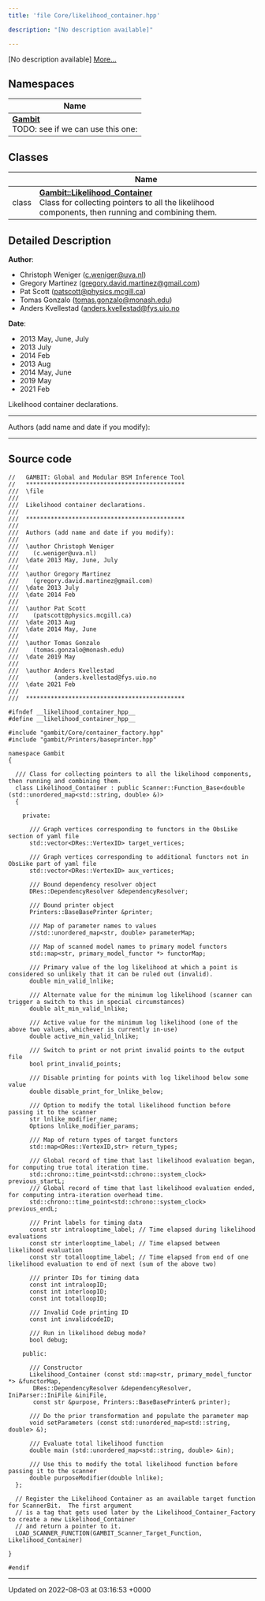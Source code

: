 ```yaml
---
title: 'file Core/likelihood_container.hpp'

description: "[No description available]"

---
```







[No description available] [More...](#detailed-description)

## Namespaces

| Name           |
| -------------- |
| **[Gambit](/documentation/code/darkbit_development/namespaces/namespacegambit/)** <br>TODO: see if we can use this one:  |

## Classes

|                | Name           |
| -------------- | -------------- |
| class | **[Gambit::Likelihood_Container](/documentation/code/darkbit_development/classes/classgambit_1_1likelihood__container/)** <br>Class for collecting pointers to all the likelihood components, then running and combining them.  |

## Detailed Description


**Author**: 

  * Christoph Weniger ([c.weniger@uva.nl](mailto:c.weniger@uva.nl)) 
  * Gregory Martinez ([gregory.david.martinez@gmail.com](mailto:gregory.david.martinez@gmail.com)) 
  * Pat Scott ([patscott@physics.mcgill.ca](mailto:patscott@physics.mcgill.ca)) 
  * Tomas Gonzalo ([tomas.gonzalo@monash.edu](mailto:tomas.gonzalo@monash.edu)) 
  * Anders Kvellestad ([anders.kvellestad@fys.uio.no](mailto:anders.kvellestad@fys.uio.no)


**Date**: 

  * 2013 May, June, July
  * 2013 July 
  * 2014 Feb
  * 2013 Aug 
  * 2014 May, June
  * 2019 May
  * 2021 Feb


Likelihood container declarations.



------------------

Authors (add name and date if you modify):



------------------




## Source code

```
//   GAMBIT: Global and Modular BSM Inference Tool
//   *********************************************
///  \file
///
///  Likelihood container declarations.
///
///  *********************************************
///
///  Authors (add name and date if you modify):
///
///  \author Christoph Weniger
///    (c.weniger@uva.nl)
///  \date 2013 May, June, July
///
///  \author Gregory Martinez
///    (gregory.david.martinez@gmail.com)
///  \date 2013 July
///  \date 2014 Feb
///
///  \author Pat Scott
///    (patscott@physics.mcgill.ca)
///  \date 2013 Aug
///  \date 2014 May, June
///
///  \author Tomas Gonzalo
///    (tomas.gonzalo@monash.edu)
///  \date 2019 May
///
///  \author Anders Kvellestad
///          (anders.kvellestad@fys.uio.no
///  \date 2021 Feb
///
///  *********************************************

#ifndef __likelihood_container_hpp__
#define __likelihood_container_hpp__

#include "gambit/Core/container_factory.hpp"
#include "gambit/Printers/baseprinter.hpp"

namespace Gambit
{

  /// Class for collecting pointers to all the likelihood components, then running and combining them.
  class Likelihood_Container : public Scanner::Function_Base<double (std::unordered_map<std::string, double> &)>
  {

    private:

      /// Graph vertices corresponding to functors in the ObsLike section of yaml file
      std::vector<DRes::VertexID> target_vertices;

      /// Graph vertices corresponding to additional functors not in ObsLike part of yaml file
      std::vector<DRes::VertexID> aux_vertices;

      /// Bound dependency resolver object
      DRes::DependencyResolver &dependencyResolver;

      /// Bound printer object
      Printers::BaseBasePrinter &printer;

      /// Map of parameter names to values
      //std::unordered_map<str, double> parameterMap;

      /// Map of scanned model names to primary model functors
      std::map<str, primary_model_functor *> functorMap;

      /// Primary value of the log likelihood at which a point is considered so unlikely that it can be ruled out (invalid).
      double min_valid_lnlike;

      /// Alternate value for the minimum log likelihood (scanner can trigger a switch to this in special circumstances)
      double alt_min_valid_lnlike;

      /// Active value for the minimum log likelihood (one of the above two values, whichever is currently in-use)
      double active_min_valid_lnlike;

      /// Switch to print or not print invalid points to the output file
      bool print_invalid_points;

      /// Disable printing for points with log likelihood below some value
      double disable_print_for_lnlike_below;

      /// Option to modify the total likelihood function before passing it to the scanner
      str lnlike_modifier_name;
      Options lnlike_modifier_params;

      /// Map of return types of target functors
      std::map<DRes::VertexID,str> return_types;

      /// Global record of time that last likelihood evaluation began, for computing true total iteration time.
      std::chrono::time_point<std::chrono::system_clock> previous_startL;
      /// Global record of time that last likelihood evaluation ended, for computing intra-iteration overhead time.
      std::chrono::time_point<std::chrono::system_clock> previous_endL;

      /// Print labels for timing data
      const str intralooptime_label; // Time elapsed during likelihood evaluations
      const str interlooptime_label; // Time elapsed between likelihood evaluation
      const str totallooptime_label; // Time elapsed from end of one likelihood evaluation to end of next (sum of the above two)

      /// printer IDs for timing data
      const int intraloopID;
      const int interloopID;
      const int totalloopID;

      /// Invalid Code printing ID
      const int invalidcodeID;

      /// Run in likelihood debug mode?
      bool debug;

    public:

      /// Constructor
      Likelihood_Container (const std::map<str, primary_model_functor *> &functorMap,
       DRes::DependencyResolver &dependencyResolver, IniParser::IniFile &iniFile,
       const str &purpose, Printers::BaseBasePrinter& printer);

      /// Do the prior transformation and populate the parameter map
      void setParameters (const std::unordered_map<std::string, double> &);

      /// Evaluate total likelihood function
      double main (std::unordered_map<std::string, double> &in);

      /// Use this to modify the total likelihood function before passing it to the scanner
      double purposeModifier(double lnlike);
  };

  // Register the Likelihood Container as an available target function for ScannerBit.  The first argument
  // is a tag that gets used later by the Likelihood_Container_Factory to create a new Likelihood_Container
  // and return a pointer to it.
  LOAD_SCANNER_FUNCTION(GAMBIT_Scanner_Target_Function, Likelihood_Container)

}

#endif
```


-------------------------------

Updated on 2022-08-03 at 03:16:53 +0000
